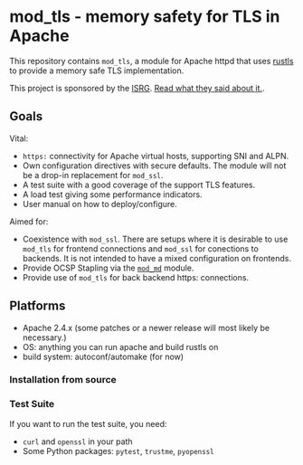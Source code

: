 # mod_tls - memory safety for TLS in Apache

This repository contains `mod_tls`, a module for Apache httpd that uses
[rustls](https://github.com/ctz/rustls) to provide a memory safe TLS
implementation.

This project is sponsored by the [ISRG](https://www.abetterinternet.org). 
[Read what they said about it.](https://www.abetterinternet.org/post/memory-safe-tls-apache/).


## Goals

Vital:

 * ```https:``` connectivity for Apache virtual hosts, supporting SNI and ALPN.
 * Own configuration directives with secure defaults. The module will not be a drop-in
   replacement for ```mod_ssl```.
 * A test suite with a good coverage of the support TLS features.
 * A load test giving some performance indicators.
 * User manual on how to deploy/configure.

Aimed for:

 * Coexistence with ```mod_ssl```. There are setups where it is desirable to use
   ```mod_tls``` for frontend connections and ```mod_ssl``` for conections to backends.
   It is not intended to have a mixed configuration on frontends.
 * Provide OCSP Stapling via the [```mod_md```](https://github.com/icing/mod_md) module.
 * Provide use of ```mod_tls``` for back backend https: connections.

## Platforms

 * Apache 2.4.x (some patches or a newer release will most likely be necessary.)
 * OS: anything you can run apache and build rustls on
 * build system: autoconf/automake (for now)

### Installation from source

### Test Suite

If you want to run the test suite, you need:

 * `curl` and `openssl` in your path
 * Some Python packages: `pytest`, `trustme`, `pyopenssl`
